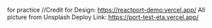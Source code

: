 for practice //Credit for Design: https://reactport-demo.vercel.app/ 
All picture from Unsplash
Deploy Link: https://port-test-eta.vercel.app/
